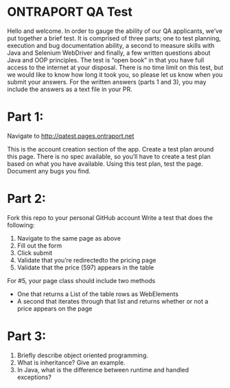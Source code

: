 # ONTRAPORT QA Test

Hello and welcome. In order to gauge the ability of our QA applicants, we’ve put together a brief test. It is comprised of three parts; one to test planning, execution and bug documentation ability, a second to measure skills with Java and Selenium WebDriver and finally, a few written questions about Java and OOP principles. The test is “open book” in that you have full access to the internet at your disposal. There is no time limit on this test, but we would like to know how long it took you, so please let us know when you submit your answers. For the written answers (parts 1 and 3), you may include the answers as a text file in your PR.

# Part 1:
Navigate to http://qatest.pages.ontraport.net

This is the account creation section of the app. Create a test plan around this page. There is no spec available, so you’ll have to create a test plan based on what you have available.
Using this test plan, test the page. Document any bugs you find.

# Part 2:
Fork this repo to your personal GitHub account
Write a test that does the following:

1. Navigate to the same page as above
2. Fill out the form
3. Click submit
4. Validate that you’re redirectedto the pricing page
5. Validate that the price (597) appears in the table

For #5, your page class should include two methods
* One that returns a List of the table rows as WebElements
* A second that iterates through that list and returns whether or not a price appears on the page

# Part 3:
1. Briefly describe object oriented programming.
2. What is inheritance? Give an example.
3. In Java, what is the difference between runtime and handled exceptions?
